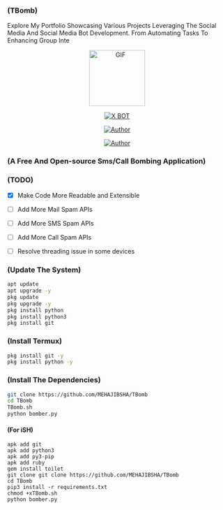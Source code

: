 ### (TBomb)

Explore My Portfolio Showcasing Various Projects Leveraging The Social Media And Social Media Bot Development. From Automating Tasks To Enhancing Group Inte

<p align="center">
<img src="https://d.top4top.io/p_1837luigd0.gif" alt="GIF" width="128" height="128"/>
</p>
<p align="center">
<a href="#"><img title="X BOT" src="https://img.shields.io/badge/Dark-Bot-blue?colorA=%23ff0000&colorB=%23017e40&style=for-the-badge"></a>
</p>
<p align="center">
<a href="https://github.com/MEHAJIBSHA"><img title="Author" src="https://img.shields.io/badge/Author-MrDevils-orange.svg?style=for-the-badge&logo=github"></a>
</p>
<p align="center">
<a href="https://github.com/TheSpeedX/TBomb"><img title="Author" src="https://img.shields.io/badge/Author-MrDevils-orange.svg?style=for-the-badge&logo=github"></a>
</p>




### (A Free And Open-source Sms/Call Bombing Application)


### (TODO)

- [x] Make Code More Readable and Extensible
- [ ] Add More Mail Spam APIs
- [ ] Add More SMS Spam APIs
- [ ] Add More Call Spam APIs
- [ ] Resolve threading issue in some devices


### (Update The System)

````bash
apt update
apt upgrade -y
pkg update 
pkg upgrade -y
pkg install python
pkg install python3
pkg install git
````


### (Install Termux)
 
````bash
pkg install git -y
pkg install python -y
````

 ### (Install The Dependencies)
 
````bash
git clone https://github.com/MEHAJIBSHA/TBomb
cd TBomb
TBomb.sh
python bomber.py
````

#### (For iSH)

```shell script
apk add git
apk add python3
apk add py3-pip
apk add ruby
gem install toilet
git clone git clone https://github.com/MEHAJIBSHA/TBomb
cd TBomb
pip3 install -r requirements.txt
chmod +xTBomb.sh
python bomber.py
```
